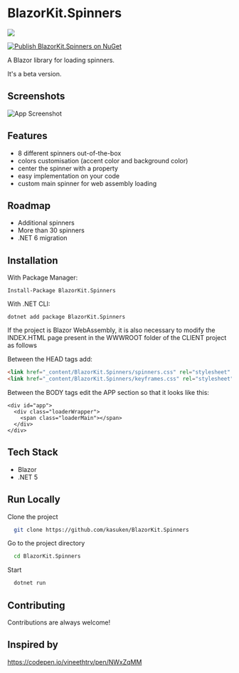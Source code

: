 
# BlazorKit.Spinners

![](https://countrush-prod.azurewebsites.net/l/badge/?repository=kasuken.BlazorKitSpinners)

[![Publish BlazorKit.Spinners on NuGet](https://github.com/kasuken/BlazorKit.Spinners/actions/workflows/publish.yml/badge.svg?branch=main)](https://github.com/kasuken/BlazorKit.Spinners/actions/workflows/publish.yml)

A Blazor library for loading spinners.

It's a beta version.

## Screenshots

![App Screenshot](https://github.com/kasuken/BlazorKit.Spinners/raw/dev/blazorkit.spinners.gif)


## Features

- 8 different spinners out-of-the-box
- colors customisation (accent color and background color)
- center the spinner with a property
- easy implementation on your code
- custom main spinner for web assembly loading


## Roadmap

- Additional spinners
- More than 30 spinners
- .NET 6 migration


## Installation

With Package Manager:

```
Install-Package BlazorKit.Spinners
```

With .NET CLI:

```
dotnet add package BlazorKit.Spinners
```

If the project is Blazor WebAssembly, it is also necessary to modify the INDEX.HTML page present in the WWWROOT folder of the CLIENT project as follows

Between the HEAD tags add:
```html
<link href="_content/BlazorKit.Spinners/spinners.css" rel="stylesheet" />
<link href="_content/BlazorKit.Spinners/keyframes.css" rel="stylesheet" />
```

Between the BODY tags edit the APP section so that it looks like this:
```Razor
<div id="app">
  <div class="loaderWrapper">
    <span class="loaderMain"></span>
  </div>
</div>
```

## Tech Stack

- Blazor
- .NET 5

## Run Locally

Clone the project

```bash
  git clone https://github.com/kasuken/BlazorKit.Spinners
```

Go to the project directory

```bash
  cd BlazorKit.Spinners
```

Start

```bash
  dotnet run
```


## Contributing

Contributions are always welcome!

## Inspired by

https://codepen.io/vineethtrv/pen/NWxZqMM
